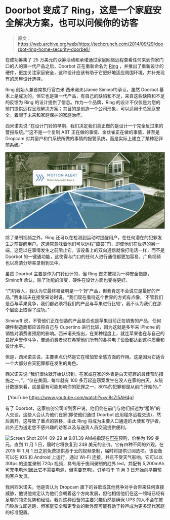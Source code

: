 # Doorbot 变成了 Ring，这是一个家庭安全解决方案，也可以问候你的访客

> 原文：<https://web.archive.org/web/https://techcrunch.com/2014/09/29/doorbot-ring-home-security-doorbell/>

在成功筹集了 25 万美元的众筹活动和承诺通过家庭网络远程查看任何来到你家门口的人的第一代产品之后，Doorbot 正在重新命名为 [Ring](https://web.archive.org/web/20230321211900/http://ring.com/) ，并推出了重新设计的硬件，更加关注家庭安全，这种设计应该有助于它更好地适应周围环境，并补充现有的房屋设计选择。

Ring 创始人兼首席执行官杰米·西米诺夫(Jamie Siminoff)承认，虽然 Doorbot 基本上是成功的，但它也是第一代产品，有自己的缺陷和不足，来自这些缺陷和不足的反馈为 Ring 的设计提供了信息。作为一个品牌，Ring 的设计不仅仅是为您的前门提供远程呈现解决方案；其目的是创造一个公司形象，可以适用于总家庭安全，着眼于未来和家庭保护的家庭治疗。

西米诺夫说:“在设计门铃的早期，我们决定我们真正做的是设计一个完全反过来的警报系统。”“这不是一个复制 ABT 正在做的事情、金丝雀正在做的事情，甚至是 Dropcam 对其窗户和门系统所做的事情的报警系统，而是实际上建立了某种犯罪前系统。”

![Motion Zone](img/81850799f5655d40b6eaf47ecc6f7fab.png)

除了录制视频之外，Ring 还可以在检测到运动时提醒用户，在任何潜在的犯罪发生之前提醒用户。这通常意味着他们可以远程“应答”门，即使他们在世界的另一端，这足以在事情发生之前阻止它。该设备上的双向通信就像打电话一样，而不是 Doorbot 的一键通功能，这使得与门口的任何人进行通信都更加容易，广角视频也以高清分辨率录制到云中。

虽然 Doorbot 主要是作为门铃设计的，但 Ring 首先被视为一种安全措施，Siminoff 承认，除了功能的演变，硬件在设计方面也变得更好。

“门机器人，我认为它最终被证明是一个‘好’产品，但我肯定不会说它是最好的产品，”西米诺夫在接受采访时说。“我们现在看待这个世界的方式有点像，‘不管我们是否与苹果竞争，我们都必须将我们的产品与苹果进行比较’，我不认为我们在那个层面上取得了成功。”

Siminoff 说，不管他们正在创造的产品是否也是苹果目前正在销售的产品，任何硬件制造商都应该将自己与 Cupertino 进行比较，因为这就是多年来 iPhone 的销售对消费者预期的影响。西米诺夫指出，在某种程度上，就连苹果也在与自己的良好声誉作斗争，普通消费者现在希望他们所有的各种电子设备都达到这种质量和设计水平。

但是，西米诺夫说，主要卖点仍然是它在增加安全感方面的作用。这是因为它适合一个大部分白天犯罪都在发生的角色。

西米诺夫说:“我们很快就开始认识到，在家或在家的外表是白天犯罪的最佳预防措施之一。”。“仅在美国，每年就有 100 多万起盗窃案发生在没人在家的白天。从统计数据来看，这是最有可能影响你的犯罪之一，80%的犯罪都是从前门开始的。”

【YouTube https://www.youtube.com/watch?v=vl8sZI5AH4g]

有了 Doorbot，这家初创公司听到客户说，他们会在前门与他们描述为“粗略”的人交谈，这些人会认为他们在家(即使他们通过 Doorbot 应用程序远程交流)，然后离开。这导致了重点的转移，由此 Ring 将成为主要入口通道的大使和守护者，此外还为送走您不感兴趣的访客以及与送货人员交流提供便利。

![Screen Shot 2014-09-29 at 9.01.39 AM](img/4a1b3f9bad37e488948b06e64693f5bc.png)戒指现在[可在](https://web.archive.org/web/20230321211900/https://ring.com/store/products/ring-doorbell-satin-nickel)预购，价格为 199 美元，直到 11 月 1 日，届时它将恢复到 249 美元的全价。它有四种不同的外观，在 2015 年 1 月 1 日之前免费提供基于云的视频录制，届时将提供订阅选项。该设备可以在 iOS 和 Android 上运行，通过 Wi-Fi 连接，并且不受天气影响。它可以以 30fps 的速度录制 720p 视频，具有用于夜间录制的红外 led，并配有 5,200mAh 可充电电池(因此它不需要电源，但需要充电)。订单将于 11 月 3 日开始向早期预购客户发货。

我问西米诺夫，他是否认为 Dropcam 旗下的谷歌或其他竞争对手会带来任何直接威胁，他说他肯定认为他们会朝着这个方向发展，但他相信他们在这一领域已经有足够的领先优势和经验。我对这种设备的主要兴趣仍然是确保 UPS 的人不会在按门铃后立即逃跑，但家庭安全和更专业的新外观可能有助于铃声成为更多现代家庭的标准配置。